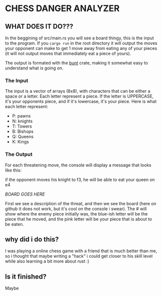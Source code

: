 # CHESS DANGER ANALYZER

## WHAT DOES IT DO???
In the beggining of src/main.rs you will see a board thingy, this is the input
to the program. If you `cargo run` in the root directory it will output the moves your opponent can make to get 1 move away from eating any of your pieces (it will not output
moves that immediately eat a piece of yours).

The output is formated with the [bunt](https://crates.io/crates/bunt/0.2.6) crate, making it somewhat easy to understand what is going on.

### The Input
The input is a vector of arrays (8x8), with characters that can be either a space or a letter. Each letter represent a piece. If the letter is UPPERCASE, it's your opponents piece, and if it's lowercase, it's your piece. Here is what each letter represent:

- P: pawns
- N: knights
- T: Towers
- B: Bishops
- Q: Queens
- K: Kings

### The Output
For each threatening move, the console will display a message that looks like this:

if the opponent moves his knight to f3,
he will be able to eat your queen on e4

_BOARD GOES HERE_

First we see a description of the threat, and then we see the board (here on github it does not work, but it's cool on the console i swear). The # will show where the enemy piece initially was, the blue-ish letter will be the piece that he moved, and the pink letter will be your piece that is about to be eaten.

## why did i do this?
I was playing a online chess game with a friend that is much better than me, so i thought that maybe writing a "hack" i could get closer to his skill level while also learning a bit more about rust :)

## Is it finished?
Maybe